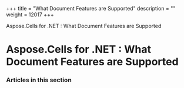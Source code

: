 +++
title = "What Document Features are Supported" 
description = "" 
weight = 12017 
+++

Aspose.Cells for .NET : What Document Features are Supported  

# Aspose.Cells for .NET : What Document Features are Supported


### Articles in this section

           

